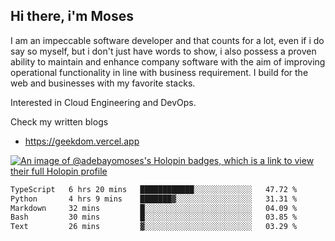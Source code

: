 ## Hi there, i'm Moses

I am an impeccable software developer and that counts for a lot, even if i do say so myself, but i don't just have words to show, i also possess a proven ability to maintain and enhance company software with the aim of improving operational functionality in line with business requirement. I build for the web and businesses with my favorite stacks.

Interested in Cloud Engineering and DevOps.

Check my written blogs
- https://geekdom.vercel.app

[![An image of @adebayomoses's Holopin badges, which is a link to view their full Holopin profile](https://holopin.me/adebayomoses)](https://holopin.io/@adebayomoses)

<!--START_SECTION:waka-->

```txt
TypeScript   6 hrs 20 mins   ████████████░░░░░░░░░░░░░   47.72 %
Python       4 hrs 9 mins    ███████▓░░░░░░░░░░░░░░░░░   31.31 %
Markdown     32 mins         █░░░░░░░░░░░░░░░░░░░░░░░░   04.09 %
Bash         30 mins         █░░░░░░░░░░░░░░░░░░░░░░░░   03.85 %
Text         26 mins         ▓░░░░░░░░░░░░░░░░░░░░░░░░   03.29 %
```

<!--END_SECTION:waka-->
